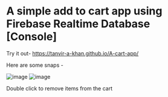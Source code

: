 # A simple add to cart app using Firebase Realtime Database [Console]

Try it out- https://tanvir-a-khan.github.io/A-cart-app/

Here are some snaps - 

![image](https://github.com/Tanvir-A-Khan/A-cart-app/assets/66480107/3aef33eb-5acb-4a1f-9c56-122f66d18308)
![image](https://github.com/Tanvir-A-Khan/A-cart-app/assets/66480107/86f0e8a8-8fa6-4a29-949a-326b39537c4e)

Double click to remove items from the cart
